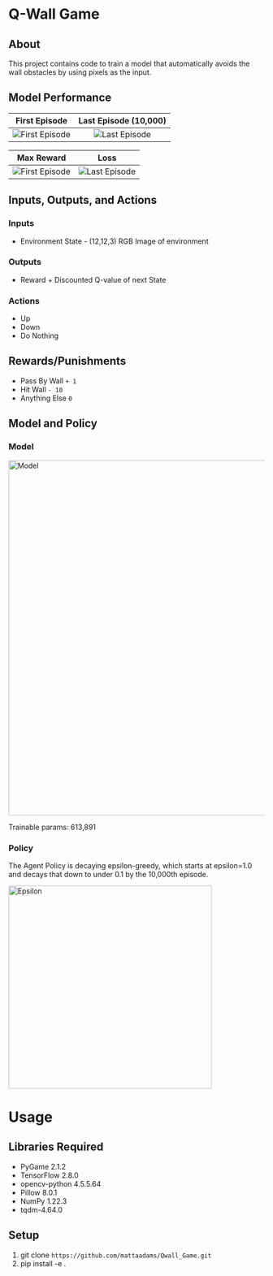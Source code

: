 # Q-Wall Game


## About

This project contains code to train a model that automatically avoids the wall obstacles by using pixels as the input. 
  

## Model Performance  


First Episode           |  Last Episode (10,000)
:-------------------------:|:-------------------------:
![First Episode](https://github.com/mattaadams/RL_Wall_Game/blob/master/assets/Wall_Game_Ep0.gif)  |  ![Last Episode](https://github.com/mattaadams/RL_Wall_Game/blob/master/assets/Wall_Game.gif)



Max Reward        | Loss
:-------------------------:|:-------------------------:
![First Episode](https://github.com/mattaadams/RL_Wall_Game/blob/master/assets/Max_Reward.png)  |  ![Last Episode](https://github.com/mattaadams/RL_Wall_Game/blob/master/assets/Loss.png)





## Inputs, Outputs, and Actions
  
### Inputs
 - Environment State - (12,12,3) RGB Image of environment

### Outputs

 - Reward + Discounted Q-value of next State
  
### Actions
 -  Up
 -  Down
 -  Do Nothing

## Rewards/Punishments
 
 -  Pass By Wall `+ 1` 
 -  Hit Wall  `- 10`
 -  Anything Else `0`
  

## Model and Policy

### Model

<img src="https://github.com/mattaadams/RL_Wall_Game/blob/master/assets/model.png" alt="Model" height="700" />

Trainable params: 613,891

### Policy

The Agent Policy is decaying epsilon-greedy, which starts at epsilon=1.0 and decays that down to under 0.1 by the 10,000th episode.

<img src="https://github.com/mattaadams/RL_Wall_Game/blob/master/assets/Epsilon.png" alt="Epsilon" width="400"/>


# Usage

## Libraries Required

- PyGame 2.1.2
- TensorFlow 2.8.0
- opencv-python 4.5.5.64
- Pillow 8.0.1
- NumPy 1.22.3
- tqdm-4.64.0

## Setup

1. git clone `https://github.com/mattaadams/Qwall_Game.git`
2. pip install -e .
